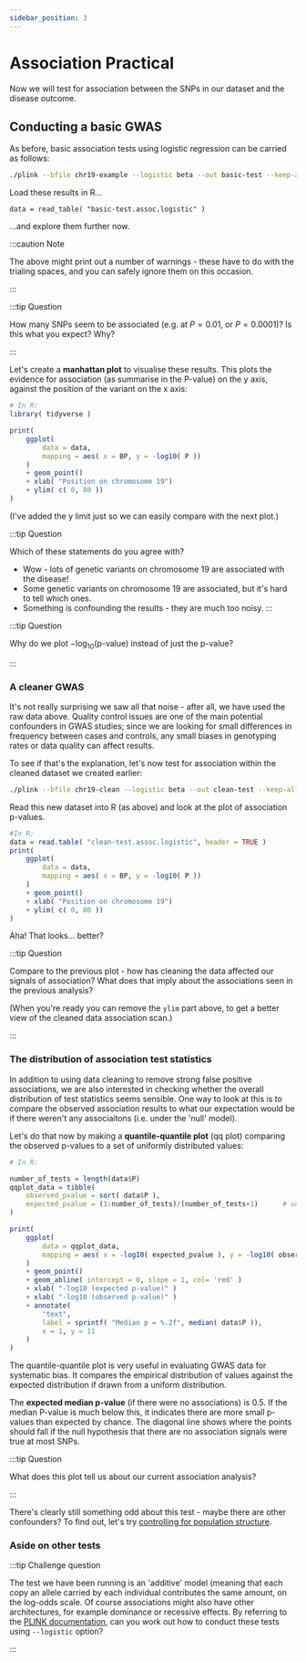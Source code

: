 ```yaml
---
sidebar_position: 3
---
```


# Association Practical

Now we will test for association between the SNPs in our dataset and the disease outcome.

## Conducting a basic GWAS

As before, basic association tests using logistic regression can be carried as follows:

```sh
./plink --bfile chr19-example --logistic beta --out basic-test --keep-allele-order
```

Load these results in R...
```
data = read_table( "basic-test.assoc.logistic" )
```
...and explore them further now.

:::caution Note

The above might print out a number of warnings - these have to do with the trialing spaces, and you can safely ignore
them on this occasion.

:::

:::tip Question

How many SNPs seem to be associated (e.g. at $P=0.01$, or $P=0.0001$)? Is this what you expect? Why?

:::

Let's create a **manhattan plot** to visualise these results. This plots the evidence for association (as summarise in
the P-value) on the y axis, against the position of the variant on the x axis:

```R
# In R:
library( tidyverse )

print(
    ggplot(
        data = data,
        mapping = aes( x = BP, y = -log10( P ))
    )
    + geom_point()
    + xlab( "Position on chromosome 19")
    + ylim( c( 0, 80 ))
)
```

(I've added the y limit just so we can easily compare with the next plot.)

:::tip Question

Which of these statements do you agree with?

* Wow - lots of genetic variants on chromosome 19 are associated with the disease!
* Some genetic variants on chromosome 19 are associated, but it's hard to tell which ones.
* Something is confounding the results - they are much too noisy.
:::

:::tip Question

Why do we plot $-\log_{10}(\text{p-value})$ instead of just the p-value?

:::

### A cleaner GWAS

It's not really surprising we saw all that noise - after all, we have used the raw data above. Quality control issues are one
of the main potential confounders in GWAS studies; since we are looking for small differences in frequency between cases and
controls, any small biases in genotyping rates or data quality can affect results.

To see if that's the explanation, let's now test for association within the cleaned dataset we created earlier:

```sh
./plink --bfile chr19-clean --logistic beta --out clean-test --keep-allele-order
```
Read this new dataset into R (as above) and look at the plot of association p-values.

```R
#In R:
data = read.table( "clean-test.assoc.logistic", header = TRUE )
print(
    ggplot(
        data = data,
        mapping = aes( x = BP, y = -log10( P ))
    )
    + geom_point()
    + xlab( "Position on chromosome 19")
    + ylim( c( 0, 80 ))
)
```

Aha! That looks... better?

:::tip Question

Compare to the previous plot - how has cleaning the data affected our signals of association? What does that imply about the associations seen in the
previous analysis?

(When you're ready you can remove the `ylim` part above, to get a better view of the cleaned data association scan.)

:::

### The distribution of association test statistics

In addition to using data cleaning to remove strong false positive associations, we are also interested in checking whether
the overall distribution of test statistics seems sensible. One way to look at this is to compare the observed association
results to what our expectation would be if there weren't any associaitons (i.e. under the 'null' model). 

Let's do that now by making a **quantile-quantile plot** (qq plot) comparing the observed p-values to a set of uniformly
distributed values:

```R
# In R:

number_of_tests = length(data$P)
qqplot_data = tibble(
    observed_pvalue = sort( data$P ),
    expected_pvalue = (1:number_of_tests)/(number_of_tests+1)      # uniformly distributed values.
)

print(
    ggplot(
        data = qqplot_data,
        mapping = aes( x = -log10( expected_pvalue ), y = -log10( observed_pvalue ))
    )
    + geom_point()
    + geom_abline( intercept = 0, slope = 1, col= 'red' )
    + xlab( "-log10 (expected p-value)" )
    + xlab( "-log10 (observed p-value)" )
    + annotate(
        "text",
        label = sprintf( "Median p = %.2f", median( data$P )),
        x = 1, y = 11
    )
)
```

The quantile-quantile plot is very useful in evaluating GWAS data for systematic bias. It compares the empirical distribution
of values against the expected distribution if drawn from a uniform distribution.  

The **expected median p-value** (if there were no associations) is 0.5. If the median P-value is much below this, it indicates
there are more small p-values than expected by chance. The diagonal line shows where the points should fall if the null
hypothesis that there are no association signals were true at most SNPs.

:::tip Question

What does this plot tell us about our current association analysis?  

:::

There's clearly still something odd about this test - maybe there are other confounders?
To find out, let's try [controlling for population structure](population_structure.md).

### Aside on other tests

:::tip Challenge question

The test we have been running is an 'additive' model (meaning that each copy an allele carried by each individual contributes
the same amount, on the log-odds scale. Of course associations might also have other architectures, for example dominance or
recessive effects. By referring to the [PLINK documentation](https://www.cog-genomics.org/plink/1.9/), can you work out
 how to conduct these tests using `--logistic` option?

:::


